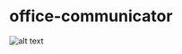 # office-communicator
  
![alt text](https://ci.appveyor.com/api/projects/status/github/darkwizz/office-communicator "Title")
